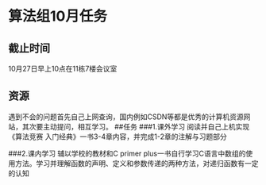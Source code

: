 # 算法组10月任务
## 截止时间
10月27日早上10点在11栋7楼会议室
## 资源
遇到不会的问题首先自己上网查询，国内例如CSDN等都是优秀的计算机资源网站，其次要主动提问，相互学习。
##任务
###1.课外学习
阅读并自己上机实现《算法竞赛 入门经典》一书3-4章内容，并完成1-2章的注解与习题部分

###2.课内学习
辅以学校的教材和C primer plus一书自行学习C语言中数组的使用方法。学习并理解函数的声明、定义和参数传递的两种方法，对递归函数有一定的认知